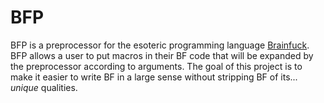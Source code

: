 # BFP
BFP is a preprocessor for the esoteric programming language [Brainfuck](https://en.wikipedia.org/wiki/Brainfuck).
BFP allows a user to put macros in their BF code that will be expanded by the preprocessor according to arguments.  The goal of this project is to make it easier to write BF in a large sense without stripping BF of its... *unique* qualities.
